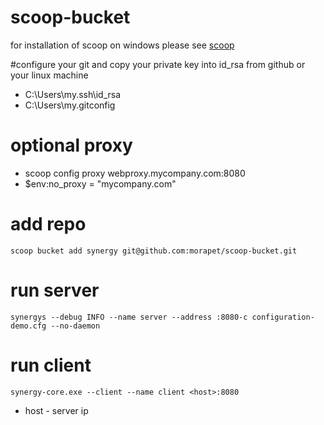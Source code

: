 # scoop-bucket

for installation of scoop on windows please see [scoop](https://scoop.sh/)
 
#configure your git and copy your private key into id_rsa from github or your linux machine

* C:\Users\my\.ssh\id_rsa
* C:\Users\my\.gitconfig

# optional proxy 
* scoop config proxy webproxy.mycompany.com:8080
* $env:no_proxy = "mycompany.com"

# add repo
```
scoop bucket add synergy git@github.com:morapet/scoop-bucket.git
```
# run server
```
synergys --debug INFO --name server --address :8080-c configuration-demo.cfg --no-daemon
```
# run client
```
synergy-core.exe --client --name client <host>:8080
```
* host - server ip
